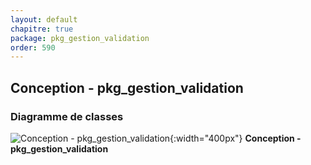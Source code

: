 ```yaml
---
layout: default
chapitre: true
package: pkg_gestion_validation
order: 590
---
```


## Conception - pkg_gestion_validation

### Diagramme de classes 

![Conception - pkg_gestion_validation ](/prototype/diagrammes/pkg_gestion_validation/classes_pkg_gestion_validation.svg){:width="400px"}
**Conception - pkg_gestion_validation**